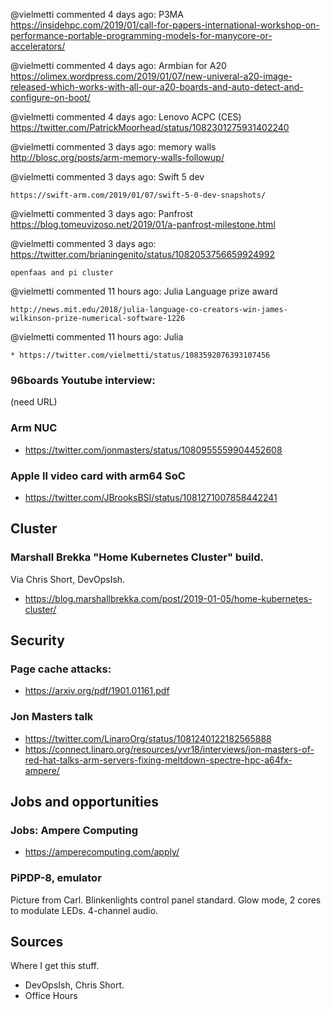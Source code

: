 @vielmetti commented 4 days ago:
    P3MA https://insidehpc.com/2019/01/call-for-papers-international-workshop-on-performance-portable-programming-models-for-manycore-or-accelerators/


@vielmetti commented 4 days ago:
    Armbian for A20 https://olimex.wordpress.com/2019/01/07/new-univeral-a20-image-released-which-works-with-all-our-a20-boards-and-auto-detect-and-configure-on-boot/


@vielmetti commented 4 days ago:
    Lenovo ACPC (CES) https://twitter.com/PatrickMoorhead/status/1082301275931402240

@vielmetti commented 3 days ago:
    memory walls http://blosc.org/posts/arm-memory-walls-followup/


@vielmetti commented 3 days ago:
    Swift 5 dev
    
    https://swift-arm.com/2019/01/07/swift-5-0-dev-snapshots/


@vielmetti commented 3 days ago:
    Panfrost https://blog.tomeuvizoso.net/2019/01/a-panfrost-milestone.html


@vielmetti commented 3 days ago:
    https://twitter.com/brianingenito/status/1082053756659924992
    
    openfaas and pi cluster


@vielmetti commented 11 hours ago:
    Julia Language prize award
    
    http://news.mit.edu/2018/julia-language-co-creators-win-james-wilkinson-prize-numerical-software-1226


@vielmetti commented 11 hours ago:
    Julia
    
    * https://twitter.com/vielmetti/status/1083592076393107456

### 96boards Youtube interview: 

(need URL)

### Arm NUC 

* https://twitter.com/jonmasters/status/1080955559904452608

### Apple II video card with arm64 SoC 

* https://twitter.com/JBrooksBSI/status/1081271007858442241

## Cluster

### Marshall Brekka "Home Kubernetes Cluster" build.

Via Chris Short, DevOpsIsh.

* https://blog.marshallbrekka.com/post/2019-01-05/home-kubernetes-cluster/

## Security

### Page cache attacks: 

* https://arxiv.org/pdf/1901.01161.pdf

### Jon Masters talk 

* https://twitter.com/LinaroOrg/status/1081240122182565888
* https://connect.linaro.org/resources/yvr18/interviews/jon-masters-of-red-hat-talks-arm-servers-fixing-meltdown-spectre-hpc-a64fx-ampere/

## Jobs and opportunities

### Jobs: Ampere Computing 

* https://amperecomputing.com/apply/

### PiPDP-8, emulator

Picture from Carl.
Blinkenlights control panel standard.
Glow mode, 2 cores to modulate LEDs.
4-channel audio.

## Sources

Where I get this stuff.

* DevOpsIsh, Chris Short. 
* Office Hours
